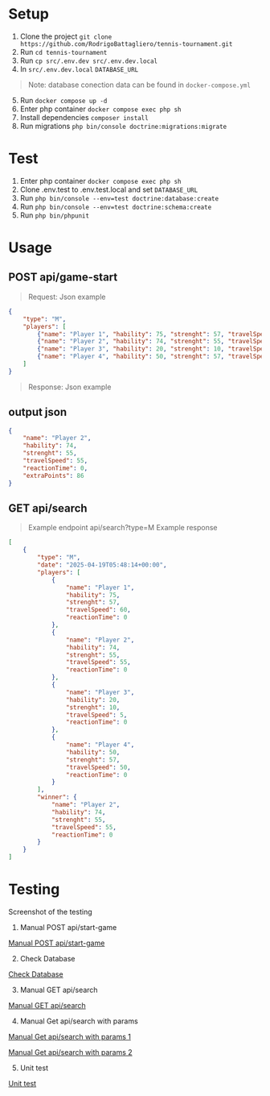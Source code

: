 # Setup

1. Clone the project `git clone https://github.com/RodrigoBattagliero/tennis-tournament.git`
2. Run `cd tennis-tournament`
3. Run `cp src/.env.dev src/.env.dev.local`
4. In `src/.env.dev.local` `DATABASE_URL`
> Note: database conection data can be found in `docker-compose.yml`
5. Run `docker compose up -d`
6. Enter php container `docker compose exec php sh`
7. Install dependencies `composer install`
9. Run migrations `php bin/console doctrine:migrations:migrate`

# Test
1. Enter php container `docker compose exec php sh`
2. Clone .env.test to .env.test.local and set `DATABASE_URL`
2. Run `php bin/console --env=test doctrine:database:create`
3. Run `php bin/console --env=test doctrine:schema:create`
4. Run `php bin/phpunit`

# Usage

## POST api/game-start

> Request: Json example
```json
{
    "type": "M",
    "players": [
        {"name": "Player 1", "hability": 75, "strenght": 57, "travelSpeed": 60, "reactionTime": 0},
        {"name": "Player 2", "hability": 74, "strenght": 55, "travelSpeed": 55, "reactionTime": 0},
        {"name": "Player 3", "hability": 20, "strenght": 10, "travelSpeed": 5, "reactionTime": 0},
        {"name": "Player 4", "hability": 50, "strenght": 57, "travelSpeed": 50, "reactionTime": 0}
    ]
}
```

> Response: Json example
## output json
```json
{
    "name": "Player 2",
	"hability": 74,
	"strenght": 55,
	"travelSpeed": 55,
	"reactionTime": 0,
	"extraPoints": 86
}
```

## GET api/search
> Example endpoint api/search?type=M
> Example response 
```json
[
	{
		"type": "M",
		"date": "2025-04-19T05:48:14+00:00",
		"players": [
			{
				"name": "Player 1",
				"hability": 75,
				"strenght": 57,
				"travelSpeed": 60,
				"reactionTime": 0
			},
			{
				"name": "Player 2",
				"hability": 74,
				"strenght": 55,
				"travelSpeed": 55,
				"reactionTime": 0
			},
			{
				"name": "Player 3",
				"hability": 20,
				"strenght": 10,
				"travelSpeed": 5,
				"reactionTime": 0
			},
			{
				"name": "Player 4",
				"hability": 50,
				"strenght": 57,
				"travelSpeed": 50,
				"reactionTime": 0
			}
		],
		"winner": {
			"name": "Player 2",
			"hability": 74,
			"strenght": 55,
			"travelSpeed": 55,
			"reactionTime": 0
		}
	}
]

```


# Testing
Screenshot of the testing

1. Manual POST api/start-game

[Manual POST api/start-game](https://drive.google.com/file/d/1eCIC6oZkAAGzsqkAoEjJGEQbwVtwFTLR/view?usp=sharing)

2. Check Database

[Check Database](https://drive.google.com/file/d/1GJM88iQTRE92N6p33V-75bM1ACQPKH3Y/view?usp=sharing)

3. Manual GET api/search

[Manual GET api/search](https://drive.google.com/file/d/1333tJfxtcQNUS2iK7UEku_hHq-lPqlaa/view?usp=sharing)

4. Manual Get api/search with params

[Manual Get api/search with params 1](https://drive.google.com/file/d/12kY71w3k3TJNl5X9mFtsbaBhD1TXkde6/view?usp=sharing)

[Manual Get api/search with params 2](https://drive.google.com/file/d/1mF-VjyCMOrbH51TBzkQj5xsDox87O9xu/view?usp=sharing)

5. Unit test

[Unit test](https://drive.google.com/file/d/1TTCsDdlhb5tEpv4wCgBTDrDvv9NayVDA/view?usp=sharing)
